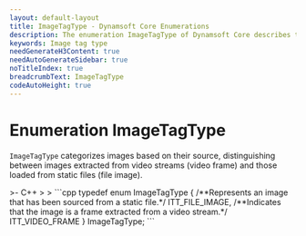 ```yaml
---
layout: default-layout
title: ImageTagType - Dynamsoft Core Enumerations
description: The enumeration ImageTagType of Dynamsoft Core describes the types of image tags.
keywords: Image tag type
needGenerateH3Content: true
needAutoGenerateSidebar: true
noTitleIndex: true
breadcrumbText: ImageTagType
codeAutoHeight: true
---
```


# Enumeration ImageTagType

`ImageTagType` categorizes images based on their source, distinguishing between images extracted from video streams (video frame) and those loaded from static files (file image).

<div class="sample-code-prefix template2"></div>
   >- C++
   >
>
```cpp
typedef enum ImageTagType
{
   /**Represents an image that has been sourced from a static file.*/
   ITT_FILE_IMAGE,
   /**Indicates that the image is a frame extracted from a video stream.*/
   ITT_VIDEO_FRAME
} ImageTagType;
```